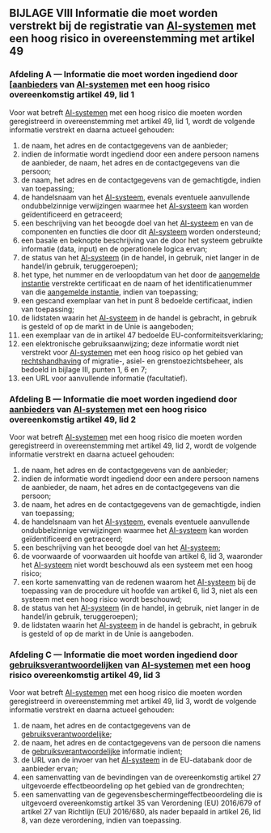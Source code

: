 ## BIJLAGE VIII Informatie die moet worden verstrekt bij de registratie van [AI-systemen](a3.md#^ai-systeem) met een hoog risico in overeenstemming met artikel 49 
### Afdeling A — Informatie die moet worden ingediend door [[aanbieders](a3.md#^aanbieder) van [AI-systemen](a3.md#^ai-systeem) met een hoog risico overeenkomstig artikel 49, lid 1 
Voor wat betreft [AI-systemen](a3.md#^ai-systeem) met een hoog risico die moeten worden geregistreerd in overeenstemming met artikel 49, lid 1, wordt de volgende informatie verstrekt en daarna actueel gehouden: 
1. de naam, het adres en de contactgegevens van de aanbieder; 
2. indien de informatie wordt ingediend door een andere persoon namens de aanbieder, de naam, het adres en de contactgegevens van die persoon; 
3. de naam, het adres en de contactgegevens van de gemachtigde, indien van toepassing; 
4. de handelsnaam van het [AI-systeem](a3.md#^ai-systeem), evenals eventuele aanvullende ondubbelzinnige verwijzingen waarmee het [AI-systeem](a3.md#^ai-systeem) kan worden geïdentificeerd en getraceerd; 
5. een beschrijving van het beoogde doel van het [AI-systeem](a3.md#^ai-systeem) en van de componenten en functies die door dit [AI-systeem](a3.md#^ai-systeem) worden ondersteund; 
6. een basale en beknopte beschrijving van de door het systeem gebruikte informatie (data, input) en de operationele logica ervan; 
7. de status van het [AI-systeem](a3.md#^ai-systeem) (in de handel, in gebruik, niet langer in de handel/in gebruik, teruggeroepen); 
8. het type, het nummer en de verloopdatum van het door de [aangemelde instantie](a3.md#^aanins) verstrekte certificaat en de naam of het identificatienummer van die [aangemelde instantie](a3.md#^aanins), indien van toepassing; 
9. een gescand exemplaar van het in punt 8 bedoelde certificaat, indien van toepassing; 
10. de lidstaten waarin het [AI-systeem](a3.md#^ai-systeem) in de handel is gebracht, in gebruik is gesteld of op de markt in de Unie is aangeboden; 
11. een exemplaar van de in artikel 47 bedoelde EU-conformiteitsverklaring; 
12. een elektronische gebruiksaanwijzing; deze informatie wordt niet verstrekt voor [AI-systemen](a3.md#^ai-systeem) met een hoog risico op het gebied van [rechtshandhaving](a3.md#^rh) of migratie-, asiel- en grenstoezichtsbeheer, als bedoeld in bijlage III, punten 1, 6 en 7; 
13. een URL voor aanvullende informatie (facultatief). 
### Afdeling B — Informatie die moet worden ingediend door [aanbieders](a3.md#^aanbieder) van [AI-systemen](a3.md#^ai-systeem) met een hoog risico overeenkomstig artikel 49, lid 2 
Voor wat betreft [AI-systemen](a3.md#^ai-systeem) met een hoog risico die moeten worden geregistreerd in overeenstemming met artikel 49, lid 2, wordt de volgende informatie verstrekt en daarna actueel gehouden: 
1. de naam, het adres en de contactgegevens van de aanbieder; 
2. indien de informatie wordt ingediend door een andere persoon namens de aanbieder, de naam, het adres en de contactgegevens van die persoon; 
3. de naam, het adres en de contactgegevens van de gemachtigde, indien van toepassing; 
4. de handelsnaam van het [AI-systeem](a3.md#^ai-systeem), evenals eventuele aanvullende ondubbelzinnige verwijzingen waarmee het [AI-systeem](a3.md#^ai-systeem) kan worden geïdentificeerd en getraceerd; 
5. een beschrijving van het beoogde doel van het [AI-systeem](a3.md#^ai-systeem); 
6. de voorwaarde of voorwaarden uit hoofde van artikel 6, lid 3, waaronder het [AI-systeem](a3.md#^ai-systeem) niet wordt beschouwd als een systeem met een hoog risico; 
7. een korte samenvatting van de redenen waarom het [AI-systeem](a3.md#^ai-systeem) bij de toepassing van de procedure uit hoofde van artikel 6, lid 3, niet als een systeem met een hoog risico wordt beschouwd; 
8. de status van het [AI-systeem](a3.md#^ai-systeem) (in de handel, in gebruik, niet langer in de handel/in gebruik, teruggeroepen); 
9. de lidstaten waarin het [AI-systeem](a3.md#^ai-systeem) in de handel is gebracht, in gebruik is gesteld of op de markt in de Unie is aangeboden. 
### Afdeling C — Informatie die moet worden ingediend door [gebruiksverantwoordelijken](a3.md#^gebruiksverantwoordelijke) van [AI-systemen](a3.md#^ai-systeem) met een hoog risico overeenkomstig artikel 49, lid 3 
Voor wat betreft [AI-systemen](a3.md#^ai-systeem) met een hoog risico die moeten worden geregistreerd in overeenstemming met artikel 49, lid 3, wordt de volgende informatie verstrekt en daarna actueel gehouden: 
1. de naam, het adres en de contactgegevens van de [gebruiksverantwoordelijke](a3.md#^gebruiksverantwoordelijke); 
2. de naam, het adres en de contactgegevens van de persoon die namens de [gebruiksverantwoordelijke](a3.md#^gebruiksverantwoordelijke) informatie indient; 
3. de URL van de invoer van het [AI-systeem](a3.md#^ai-systeem) in de EU-databank door de aanbieder ervan; 
4. een samenvatting van de bevindingen van de overeenkomstig artikel 27 uitgevoerde effectbeoordeling op het gebied van de grondrechten; 
5. een samenvatting van de gegevensbeschermingeffectbeoordeling die is uitgevoerd overeenkomstig artikel 35 van Verordening (EU) 2016/679 of artikel 27 van Richtlijn (EU) 2016/680, als nader bepaald in artikel 26, lid 8, van deze verordening, indien van toepassing.